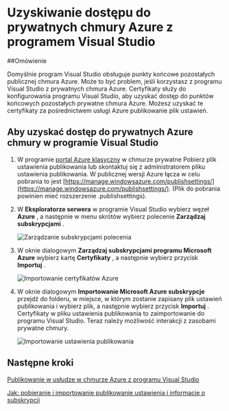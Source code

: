 <properties 
   pageTitle="Uzyskiwanie dostępu do prywatnych chmury Azure z programem Visual Studio | Microsoft Azure"
   description="Dowiedz się, jak uzyskać dostęp do zasobów prywatnych chmurze przy użyciu programu Visual Studio."
   services="visual-studio-online"
   documentationCenter="na"
   authors="TomArcher"
   manager="douge"
   editor="" />
<tags 
   ms.service="multiple"
   ms.devlang="dotnet"
   ms.topic="article"
   ms.tgt_pltfrm="na"
   ms.workload="multiple"
   ms.date="08/15/2016"
   ms.author="tarcher" />

# <a name="accessing-private-azure-clouds-with-visual-studio"></a>Uzyskiwanie dostępu do prywatnych chmury Azure z programem Visual Studio

##<a name="overview"></a>Omówienie

Domyślnie program Visual Studio obsługuje punkty końcowe pozostałych publicznej chmura Azure. Może to być problem, jeśli korzystasz z programu Visual Studio z prywatnych chmura Azure. Certyfikaty służy do konfigurowania programu Visual Studio, aby uzyskać dostęp do punktów końcowych pozostałych prywatne chmura Azure. Możesz uzyskać te certyfikaty za pośrednictwem usługi Azure publikowanie plik ustawień.

## <a name="to-access-a-private-azure-cloud-in-visual-studio"></a>Aby uzyskać dostęp do prywatnych Azure chmury w programie Visual Studio

1. W programie [portal Azure klasyczny](http://go.microsoft.com/fwlink/?LinkID=213885) w chmurze prywatne Pobierz plik ustawienia publikowania lub skontaktuj się z administratorem pliku ustawienia publikowania. W publicznej wersji Azure łącza w celu pobrania to jest [https://manage.windowsazure.com/publishsettings/](https://manage.windowsazure.com/publishsettings/). (Plik do pobrania powinien mieć rozszerzenie .publishsettings).

1. W **Eksploratorze serwera** w programie Visual Studio wybierz węzeł **Azure** , a następnie w menu skrótów wybierz polecenie **Zarządzaj subskrypcjami** .

    ![Zarządzanie subskrypcjami polecenia](./media/vs-azure-tools-access-private-azure-clouds-with-visual-studio/IC790778.png)

1. W oknie dialogowym **Zarządzaj subskrypcjami programu Microsoft Azure** wybierz kartę **Certyfikaty** , a następnie wybierz przycisk **Importuj** .

    ![Importowanie certyfikatów Azure](./media/vs-azure-tools-access-private-azure-clouds-with-visual-studio/IC790779.png)

1. W oknie dialogowym **Importowanie Microsoft Azure subskrypcje** przejdź do folderu, w miejsce, w którym zostanie zapisany plik ustawień publikowania i wybierz plik, a następnie wybierz przycisk **Importuj** . Certyfikaty w pliku ustawienia publikowania to zaimportowanie do programu Visual Studio. Teraz należy możliwość interakcji z zasobami prywatne chmury.

    ![Importowanie ustawienia publikowania](./media/vs-azure-tools-access-private-azure-clouds-with-visual-studio/IC790780.png)

## <a name="next-steps"></a>Następne kroki

[Publikowanie w usłudze w chmurze Azure z programu Visual Studio](https://msdn.microsoft.com/library/azure/ee460772.aspx)

[Jak: pobieranie i importowanie publikowanie ustawienia i informacje o subskrypcji](https://msdn.microsoft.com/library/dn385850(v=nav.70).aspx)

